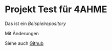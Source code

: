 # Projekt Test für 4AHME

Das ist ein *Beispielrepository*

Mit Änderungen

Siehe auch [Github](http://github.com)
